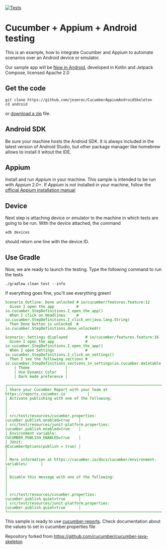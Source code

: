 [![Tests](https://github.com/jesmrec/CucumberAppiumAndroidSkeleton/actions/workflows/tests.yml/badge.svg)](https://github.com/jesmrec/CucumberAppiumAndroidSkeleton/actions/workflows/tests.yml)

# Cucumber + Appium + Android testing

This is an example, how to integrate Cucumber and Appium to automate scenarios over an Android device or emulator.

Our sample app will be [Now in Android](https://github.com/android/nowinandroid), developed in Kotlin and Jetpack Compose, licensed Apache 2.0

## Get the code


	git clone https://github.com/jesmrec/CucumberAppiumAndroidSkeleton
	cd android


or [download a zip](https://github.com/jesmrec/CucumberAppiumAndroidSkeleton/archive/refs/heads/main.zip) file.

## Android SDK

Be sure your machine hosts the Android SDK. It is always included in the latest version of Android Studio, but other package manager like homebrew allows to install it witout the IDE.

## Appium

Install and run *Appium* in your machine. This sample is intended to be run with *Appium* 2.0+. If *Appium* is not installed in your machine, follow the [official Appium installation manual](https://appium.io/docs/en/2.0/quickstart/install/)

## Device

Next step is attaching device or emulator to the machine in which tests are going to be run. With the device attached, the command

	adb devices
	
should return one line with the device ID.	

## Use Gradle

Now, we are ready to launch the testing. Type the following command to run the tests

    ./gradlew clean test --info

If everything goes fine, you'll see everything green!

<font color='green'>

    Scenario Outline: Done unlocked # io/cucumber/features.feature:12
      Given I open the app          # io.cucumber.StepDefinitions.I_open_the_app()
      When I click on Headlines     # io.cucumber.StepDefinitions.I_click_on(java.lang.String)
      Then Done button is unlocked  # io.cucumber.StepDefinitions.done_unlocked()

    Scenario: Settings displayed        # io/cucumber/features.feature:16
      Given I open the app              # io.cucumber.StepDefinitions.I_open_the_app()
      When I open Settings              # io.cucumber.StepDefinitions.I_click_on_settings()
      Then I see the following sections # io.cucumber.StepDefinitions.sections_in_settings(io.cucumber.datatable.DataTable)
        | Theme                |
        | Use Dynamic Color    |
        | Dark mode preference |

    ┌───────────────────────────────────────────────────────────────────────────────────┐
    │ Share your Cucumber Report with your team at https://reports.cucumber.io          │
    │ Activate publishing with one of the following:                                    │
    │                                                                                   │
    │ src/test/resources/cucumber.properties:          cucumber.publish.enabled=true    │
    │ src/test/resources/junit-platform.properties:    cucumber.publish.enabled=true    │
    │ Environment variable:                            CUCUMBER_PUBLISH_ENABLED=true    │
    │ JUnit:                                           @CucumberOptions(publish = true) │
    │                                                                                   │
    │ More information at https://cucumber.io/docs/cucumber/environment-variables/      │
    │                                                                                   │
    │ Disable this message with one of the following:                                   │
    │                                                                                   │
    │ src/test/resources/cucumber.properties:          cucumber.publish.quiet=true      │
    │ src/test/resources/junit-platform.properties:    cucumber.publish.quiet=true      │
    └───────────────────────────────────────────────────────────────────────────────────┘

   
</font>

This sample is ready to use [cucumber-reports](https://cucumber.io/docs/cucumber/reporting/?lang=java). Check documentation about the values to set in cucumber.properties file 

Repository forked from https://github.com/cucumber/cucumber-java-skeleton
